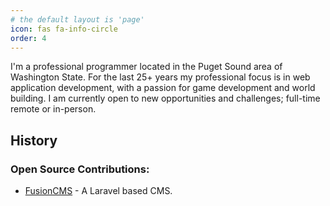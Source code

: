 ```yaml
---
# the default layout is 'page'
icon: fas fa-info-circle
order: 4
---
```


I'm a professional programmer located in the Puget Sound area of Washington State. For the last 25+ years my professional focus is in web application development, with a passion for game development and world building. I am currently open to new opportunities and challenges; full-time remote or in-person.

## History

### Open Source Contributions:
- [FusionCMS](https://beta.getfusioncms.com/) - A Laravel based CMS.